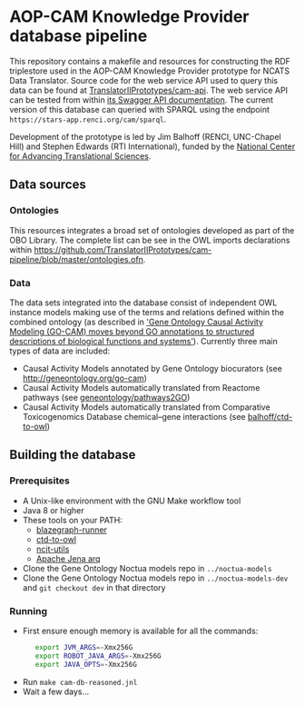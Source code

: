 # AOP-CAM Knowledge Provider database pipeline

This repository contains a makefile and resources for constructing the RDF triplestore used in the AOP-CAM Knowledge Provider prototype for NCATS Data Translator. Source code for the web service API used to query this data can be found at [TranslatorIIPrototypes/cam-api](https://github.com/TranslatorIIPrototypes/cam-api). The web service API can be tested from within [its Swagger API documentation](http://robokop.renci.org:6434/docs#/). The current version of this database can queried with SPARQL using the endpoint `https://stars-app.renci.org/cam/sparql`.

Development of the prototype is led by Jim Balhoff (RENCI, UNC-Chapel Hill) and Stephen Edwards (RTI International), funded by the [National Center for Advancing Translational Sciences](https://ncats.nih.gov).

## Data sources

### Ontologies

This resources integrates a broad set of ontologies developed as part of the OBO Library. The complete list can be see in the OWL imports declarations within https://github.com/TranslatorIIPrototypes/cam-pipeline/blob/master/ontologies.ofn.

### Data

The data sets integrated into the database consist of independent OWL instance models making use of the terms and relations defined within the combined ontology (as described in ['Gene Ontology Causal Activity Modeling (GO-CAM) moves beyond GO annotations to structured descriptions of biological functions and systems'](https://doi.org/10.1038/s41588-019-0500-1)). Currently three main types of data are included:

- Causal Activity Models annotated by Gene Ontology biocurators (see http://geneontology.org/go-cam)
- Causal Activity Models automatically translated from Reactome pathways (see [geneontology/pathways2GO](https://github.com/geneontology/pathways2GO))
- Causal Activity Models automatically translated from Comparative Toxicogenomics Database chemical–gene interactions (see [balhoff/ctd-to-owl](https://github.com/balhoff/ctd-to-owl))

## Building the database

### Prerequisites

- A Unix-like environment with the GNU Make workflow tool
- Java 8 or higher
- These tools on your PATH:
  - [blazegraph-runner](https://github.com/balhoff/blazegraph-runner)
  - [ctd-to-owl](https://github.com/balhoff/ctd-to-owl)
  - [ncit-utils](https://github.com/NCI-Thesaurus/ncit-utils)
  - [Apache Jena arq](https://jena.apache.org)
- Clone the Gene Ontology Noctua models repo in `../noctua-models`
- Clone the Gene Ontology Noctua models repo in `../noctua-models-dev` and `git checkout dev` in that directory

### Running

- First ensure enough memory is available for all the commands:
  ```bash
     export JVM_ARGS=-Xmx256G
     export ROBOT_JAVA_ARGS=-Xmx256G
     export JAVA_OPTS=-Xmx256G
  ```
- Run `make cam-db-reasoned.jnl`
- Wait a few days...
